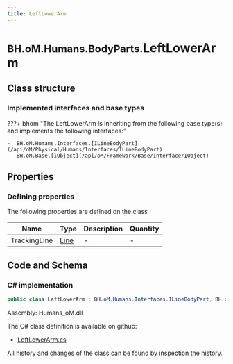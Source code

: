 ```yaml
---
title: LeftLowerArm
---
```


# <small>BH.oM.Humans.BodyParts.</small>**LeftLowerArm**



## Class structure

### Implemented interfaces and base types

???+ bhom "The LeftLowerArm is inheriting from the following base type(s) and implements the following interfaces:"

    -  BH.oM.Humans.Interfaces.[ILineBodyPart](/api/oM/Physical/Humans/Interfaces/ILineBodyPart)
    -  BH.oM.Base.[IObject](/api/oM/Framework/Base/Interface/IObject)


## Properties



### Defining properties

The following properties are defined on the class

| Name             | Type             | Description      | Quantity         |
|------------------|------------------|------------------|------------------|
| TrackingLine | [Line](/api/oM/Dimensional/Geometry/Curve/Line) | - | - |


## Code and Schema

### C# implementation

``` C# title="C#"
public class LeftLowerArm : BH.oM.Humans.Interfaces.ILineBodyPart, BH.oM.Base.IObject
```

Assembly: Humans_oM.dll

The C# class definition is available on github:

- [LeftLowerArm.cs](https://github.com/BHoM/BHoM/blob/develop/Humans_oM/BodyParts\LeftLowerArm.cs)

All history and changes of the class can be found by inspection the history.
